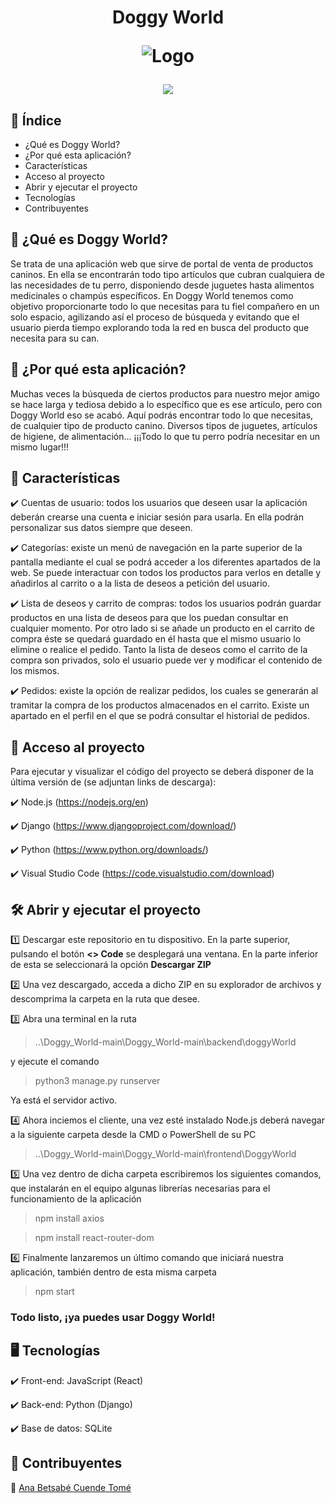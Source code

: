 <h1 align="center">Doggy World

  ![Logo](https://github.com/anacuende/Doggy_World/assets/113435331/bff389c4-20d7-4133-9853-281b6ffe9eb8)

  <p align="center">
    <img src="https://img.shields.io/badge/VERSION-1.0-rgb(0,151,117)">
  </p>
</h1>

## :round_pushpin: Índice
* ¿Qué es Doggy World?
* ¿Por qué esta aplicación?
* Características
* Acceso al proyecto
* Abrir y ejecutar el proyecto
* Tecnologías
* Contribuyentes
 
## :dog: ¿Qué es Doggy World?

Se trata de una aplicación web que sirve de portal de venta de productos caninos. En ella se encontrarán todo tipo artículos que cubran cualquiera de las necesidades de tu perro, disponiendo desde juguetes hasta alimentos medicinales o champús específicos. En Doggy World tenemos como objetivo proporcionarte todo lo que necesitas para tu fiel compañero en un solo espacio, agilizando así el proceso de búsqueda y evitando que el usuario pierda tiempo explorando toda la red en busca del producto que necesita para su can.

## :thought_balloon: ¿Por qué esta aplicación?

Muchas veces la búsqueda de ciertos productos para nuestro mejor amigo se hace larga y tediosa debido a lo específico que es ese artículo, pero con Doggy World eso se acabó. Aquí podrás encontrar todo lo que necesitas, de cualquier tipo de producto canino. Diversos tipos de juguetes, artículos de higiene, de alimentación... ¡¡¡Todo lo que tu perro podría necesitar en un mismo lugar!!!

## :feet: Características

:heavy_check_mark: Cuentas de usuario: todos los usuarios que deseen usar la aplicación deberán crearse una cuenta e iniciar sesión para usarla. En ella podrán personalizar sus datos siempre que deseen.

:heavy_check_mark: Categorías: existe un menú de navegación en la parte superior de la pantalla mediante el cual se podrá acceder a los diferentes apartados de la web. Se puede interactuar con todos los productos para verlos en detalle y añadirlos al carrito o a la lista de deseos a petición del usuario.

:heavy_check_mark: Lista de deseos y carrito de compras: todos los usuarios podrán guardar productos en una lista de deseos para que los puedan consultar en cualquier momento. Por otro lado si se añade un producto en el carrito de compra éste se quedará guardado en él hasta que el mismo usuario lo elimine o realice el pedido. Tanto la lista de deseos como el carrito de la compra son privados, solo el usuario puede ver y modificar el contenido de los mismos.

:heavy_check_mark: Pedidos: existe la opción de realizar pedidos, los cuales se generarán al tramitar la compra de los productos almacenados en el carrito. Existe un apartado en el perfil en el que se podrá consultar el historial de pedidos.

## :calling: Acceso al proyecto

Para ejecutar y visualizar el código del proyecto se deberá disponer de la última versión de (se adjuntan links de descarga):

:heavy_check_mark: Node.js (https://nodejs.org/en)

:heavy_check_mark: Django (https://www.djangoproject.com/download/)

:heavy_check_mark: Python (https://www.python.org/downloads/)

:heavy_check_mark: Visual Studio Code (https://code.visualstudio.com/download)

## :hammer_and_wrench: Abrir y ejecutar el proyecto

:one: Descargar este repositorio en tu dispositivo. En la parte superior, pulsando el botón <b><> Code</b> se desplegará una ventana. En la parte inferior de esta se seleccionará la opción <b>Descargar ZIP</b>

:two: Una vez descargado, acceda a dicho ZIP en su explorador de archivos y descomprima la carpeta en la ruta que desee.

:three: Abra una terminal en la ruta

> ..\Doggy_World-main\Doggy_World-main\backend\doggyWorld

y ejecute el comando

> python3 manage.py runserver

Ya está el servidor activo.

:four: Ahora inciemos el cliente, una vez esté instalado Node.js deberá navegar a la siguiente carpeta desde la CMD o PowerShell de su PC

> ..\Doggy_World-main\Doggy_World-main\frontend\DoggyWorld

:five: Una vez dentro de dicha carpeta escribiremos los siguientes comandos, que instalarán en el equipo algunas librerías necesarias para el funcionamiento de la aplicación

> npm install axios

> npm install react-router-dom

:six: Finalmente lanzaremos un último comando que iniciará nuestra aplicación, también dentro de esta misma carpeta

> npm start

<h3>Todo listo, ¡ya puedes usar Doggy World!</h3>

## :desktop_computer: Tecnologías

:heavy_check_mark: Front-end: JavaScript (React)

:heavy_check_mark: Back-end: Python (Django)

:heavy_check_mark: Base de datos: SQLite

## :bust_in_silhouette: Contribuyentes

:ribbon: [Ana Betsabé Cuende Tomé](https://github.com/anacuende)
